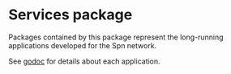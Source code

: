 # Services package

Packages contained by this package represent the long-running applications developed for the Spn network.

See [godoc](https://godoc.org/github.com/spn/go/services) for details about each application.